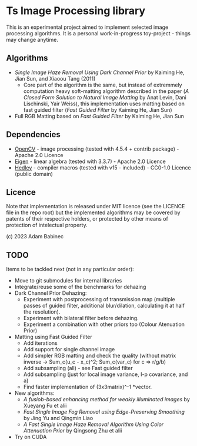 # Ts Image Processing library

This is an experimental project aimed to implement selected image processing algorithms. It is a personal work-in-progress toy-project - things may change anytime.

## Algorithms
* *Single Image Haze Removal Using Dark Channel Prior* by Kaiming He, Jian Sun, and Xiaoou Tang (2011)
  * Core part of the algorithm is the same, but instead of extremmely computation heavy soft-matting algorithm described in the paper (*A Closed Form Solution to Natural Image Matting* by Anat Levin, Dani Lischinski, Yair Weiss), this implementation uses matting based on fast guided filter (*Fast Guided Filter* by Kaiming He, Jian Sun)
* Full RGB Matting based on *Fast Guided Filter* by Kaiming He, Jian Sun

## Dependencies
* [OpenCV](https://github.com/opencv/opencv) - image processing (tested with 4.5.4 + contrib package) - Apache 2.0 Licence
* [Eigen](https://gitlab.com/libeigen/eigen) - linear algebra (tested with 3.3.7) - Apache 2.0 Licence
* [Hedley](https://github.com/nemequ/hedley)  - compiler macros (tested with v15 - included) - CC0-1.0 Licence (public domain)

## Licence

Note that implementation is released under MIT licence (see the LICENCE file in the repo root) but the implemented algorithms may be covered by patents of their respective holders, or protected by other means of protection of intelectual property.

(c) 2023 Adam Babinec


## TODO
Items to be tackled next (not in any particular order):
* Move to git submodules for internal libraries
* Integrate/reuse some of the benchmarks for dehazing
* Dark Channel Prior Dehazing:
  * Experiment with postprocessing of transmission map (multiple passes of guided filter, additional blur/dilation, calculating it at half the resolution).
  * Experiment with bilateral filter before dehazing.
  * Experiment a combination with other priors too (Colour Atenuation Prior)
* Matting using Fast Guided Filter
  * Add iterations
  * Add support for single channel image
  * Add simpler RGB matting and check the quality (without matrix inverse -> Sum_c(u_c - x_c)^2; Sum_c(var_c) for c => r/g/b)
  * Add subsampling (all) - see Fast guided filter
  * Add subsampling (just for local image variance, I-p covariance, and a)
  * Find faster implementation of (3x3matrix)^-1 *vector.
* New algorithms:
  * *A fusiob-based enhancing method for weakly illuminated images* by Xueyang Fu et alii
  * *Fast Single Image Fog Removal using Edge-Preserving Smoothing* by Jing Yu and Qingmin Liao
  * *A Fast Single Image Haze Removal Algorithm Using Color Attenuation Prior* by Qingsong Zhu et alii
* Try on CUDA

